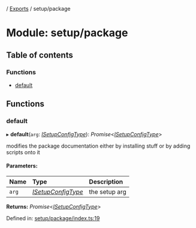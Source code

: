 [](../README.md) / [Exports](../modules.md) / setup/package

# Module: setup/package

## Table of contents

### Functions

- [default](setup_package.md#default)

## Functions

### default

▸ **default**(`arg`: [*ISetupConfigType*](../interfaces/setup.isetupconfigtype.md)): *Promise*<[*ISetupConfigType*](../interfaces/setup.isetupconfigtype.md)\>

modifies the package documentation either by installing stuff or by adding scripts onto it

#### Parameters:

Name | Type | Description |
:------ | :------ | :------ |
`arg` | [*ISetupConfigType*](../interfaces/setup.isetupconfigtype.md) | the setup arg    |

**Returns:** *Promise*<[*ISetupConfigType*](../interfaces/setup.isetupconfigtype.md)\>

Defined in: [setup/package/index.ts:19](https://github.com/onzag/itemize/blob/11a98dec/setup/package/index.ts#L19)
